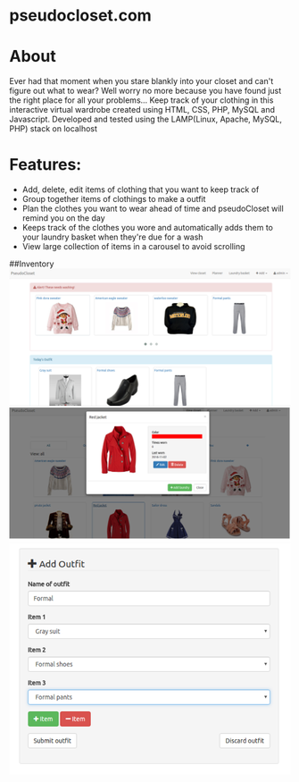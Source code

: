 # pseudocloset.com
# About
Ever had that moment when you stare blankly into your closet and can't figure out what to wear? Well worry no more because you have found just the right place for all your problems...
Keep track of your clothing in this interactive virtual wardrobe created using HTML, CSS, PHP, MySQL and Javascript.
Developed and tested using the LAMP(Linux, Apache, MySQL, PHP) stack on localhost
# Features: 
- Add, delete, edit items of clothing that you want to keep track of
- Group together items of clothings to make a outfit
- Plan the clothes you want to wear ahead of time and pseudoCloset will remind you on the day
- Keeps track of the clothes you wore and automatically adds them to your laundry basket when they're due for a wash
- View large collection of items in a carousel to avoid scrolling

##Inventory
![homescreen](Homescreen.png)
![view clothing](view_clothing.png)
![add outfit](add_outfit.png)


